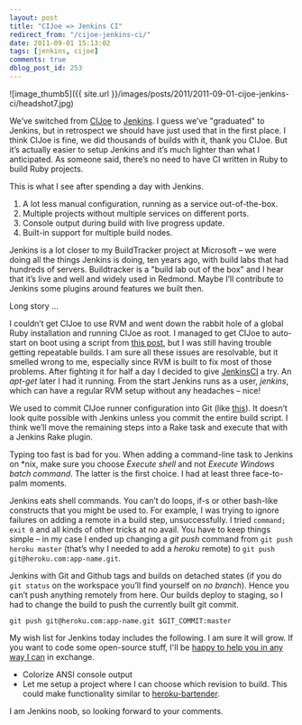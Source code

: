 ```yaml
---
layout: post
title: "CIJoe => Jenkins CI"
redirect_from: "/cijoe-jenkins-ci/"
date: 2011-09-01 15:13:02
tags: [jenkins, cijoe]
comments: true
dblog_post_id: 253
---
```

![image_thumb5]({{ site.url }}/images/posts/2011/2011-09-01-cijoe-jenkins-ci/headshot7.jpg)

We’ve switched from [CIJoe](https://github.com/defunkt/cijoe) to [Jenkins](http://jenkins-ci.org/). I guess we’ve "graduated" to Jenkins, but in retrospect we should have just used that in the first place. I think CIJoe is fine, we did thousands of builds with it, thank you CIJoe. But it’s actually easier to setup Jenkins and it’s much lighter than what I anticipated. As someone said, there’s no need to have CI written in Ruby to build Ruby projects.

This is what I see after spending a day with Jenkins.

1. A lot less manual configuration, running as a service out-of-the-box.
2. Multiple projects without multiple services on different ports.
3. Console output during build with live progress update.
4. Built-in support for multiple build nodes.

Jenkins is a lot closer to my BuildTracker project at Microsoft – we were doing all the things Jenkins is doing, ten years ago, with build labs that had hundreds of servers. Buildtracker is a "build lab out of the box" and I hear that it’s live and well and widely used in Redmond. Maybe I’ll contribute to Jenkins some plugins around features we built then.

Long story ...

I couldn’t get CIJoe to use RVM and went down the rabbit hole of a global Ruby installation and running CIJoe as root. I managed to get CIJoe to auto-start on boot using a script from [this post](http://www.acalling.co.uk/articles/ci-joe-cause-knowing-how-to-set-it-up-is-half-the-battle), but I was still having trouble getting repeatable builds. I am sure all these issues are resolvable, but it smelled wrong to me, especially since RVM is built to fix most of those problems. After fighting it for half a day I decided to give [JenkinsCI](http://jenkins-ci.org/) a try. An _apt-get_ later I had it running. From the start Jenkins runs as a user, _jenkins_, which can have a regular RVM setup without any headaches – nice!

We used to commit CIJoe runner configuration into Git (like [this](/committing-cijoe-runner-configuration-into-git)). It doesn’t look quite possible with Jenkins unless you commit the entire build script. I think we’ll move the remaining steps into a Rake task and execute that with a Jenkins Rake plugin.

Typing too fast is bad for you. When adding a command-line task to Jenkins on *nix, make sure you choose _Execute shell_ and not _Execute Windows batch command_. The latter is the first choice. I had at least three face-to-palm moments.

Jenkins eats shell commands. You can’t do loops, if-s or other bash-like constructs that you might be used to. For example, I was trying to ignore failures on adding a remote in a build step, unsuccessfully. I tried `command; exit 0` and all kinds of other tricks at no avail. You have to keep things simple – in my case I ended up changing a _git push_ command from `git push heroku master` (that’s why I needed to add a _heroku_ remote) to `git push git@heroku.com:app-name.git`.

Jenkins with Git and Github tags and builds on detached states (if you do `git status` on the workspace you’ll find yourself on _no branch_). Hence you can’t push anything remotely from here. Our builds deploy to staging, so I had to change the build to push the currently built git commit.

```
git push git@heroku.com:app-name.git $GIT_COMMIT:master
```

My wish list for Jenkins today includes the following. I am sure it will grow. If you want to code some open-source stuff, I'll be [happy to help you in any way I can](/contribute-to-any-of-these-open-source-projects-and-i-will-help-you-in-any-way-i-can) in exchange.

- Colorize ANSI console output
- Let me setup a project where I can choose which revision to build. This could make functionality similar to [heroku-bartender](http://github.com/sarcilav/heroku-bartender).

I am Jenkins noob, so looking forward to your comments.
